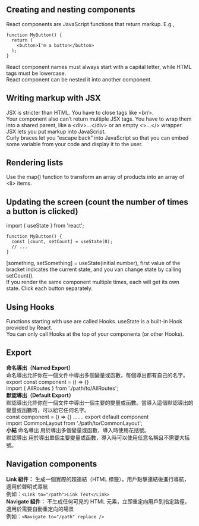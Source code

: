 ## Creating and nesting components
React components are JavaScript functions that return markup.   E.g., 
```
function MyButton() {
  return (
    <button>I'm a button</button>
  );
} 
```
React component names must always start with a capital letter, while HTML tags must be lowercase.  
React component can be nested it into another component.  


## Writing markup with JSX
JSX is stricter than HTML. You have to close tags like \<br/>.   
Your component also can’t return multiple JSX tags. You have to wrap them into a shared parent, like a \<div>...\</div> or an empty \<>...\</> wrapper.    
JSX lets you put markup into JavaScript.  
Curly braces let you “escape back” into JavaScript so that you can embed some variable from your code and display it to the user.  


## Rendering lists
Use the map() function to transform an array of products into an array of \<li> items.  

## Updating the screen (count the number of times a button is clicked)
import { useState } from 'react';
```
function MyButton() {
  const [count, setCount] = useState(0);
  // ...
}
```
[something, setSomething] = useState(initial number), first value of the bracket indicates the current state, and you van change state by calling setCount().  
If you render the same component multiple times, each will get its own state. Click each button separately.  

## Using Hooks
Functions starting with use are called Hooks. useState is a built-in Hook provided by React.  
You can only call Hooks at the top of your components (or other Hooks).  

## Export
**命名導出（Named Export）**  
命名導出允許你在一個文件中導出多個變量或函數，每個導出都有自己的名字。  
export const component = () => {}  
import { AllRoutes } from './path/to/AllRoutes';  
**默認導出（Default Export）**  
默認導出允許你在一個文件中導出一個主要的變量或函數。當導入這個默認導出的變量或函數時，可以給它任何名字。  
const component = () => {} ....... export default component  
import CommonLayout from './path/to/CommonLayout';  
**小結**
命名導出 用於導出多個變量或函數，導入時使用花括號。  
默認導出 用於導出單個主要變量或函數，導入時可以使用任意名稱且不需要大括號。  

## Navigation components
**Link 組件：** 生成一個實際的超連結（HTML <a> 標籤），用戶點擊連結後進行導航，適用於聲明式導航  
例如：`<Link to="/path">Link Text</Link>`  
**Navigate 組件：** 不生成任何可見的 HTML 元素，立即重定向用戶到指定路徑，適用於需要自動重定向的場景  
例如：`<Navigate to="/path" replace />`   
